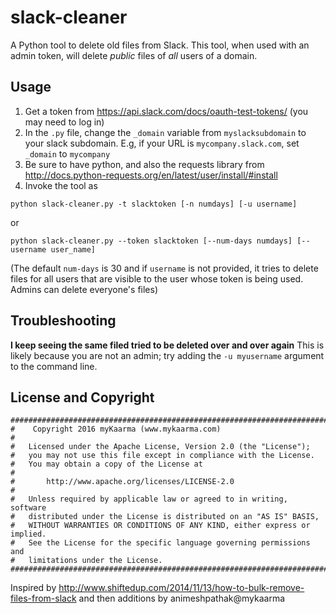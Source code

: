 # slack-cleaner
A Python tool to delete old files from Slack. This tool, when used with an admin token, will delete _public_ files of _all_ users of a domain.

## Usage
1. Get a token from https://api.slack.com/docs/oauth-test-tokens/ (you may need to log in)
2. In the `.py` file, change the `_domain` variable from `myslacksubdomain` to your slack subdomain. E.g, if your URL is `mycompany.slack.com`, set `_domain` to `mycompany`
3. Be sure to have python, and also the requests library from http://docs.python-requests.org/en/latest/user/install/#install
4. Invoke the tool as
```
python slack-cleaner.py -t slacktoken [-n numdays] [-u username]
``` 
or 
```
python slack-cleaner.py --token slacktoken [--num-days numdays] [--username user_name]
```
(The default `num-days` is 30 and if `username` is not provided, it tries to delete files for all users that are visible to the user whose token is being used. Admins can delete everyone's files)

## Troubleshooting
**I keep seeing the same filed tried to be deleted over and over again**
This is likely because you are not an admin; try adding the `-u myusername` argument to the command line.


## License and Copyright
```
##############################################################################################
#    Copyright 2016 myKaarma (www.mykaarma.com)
#
#   Licensed under the Apache License, Version 2.0 (the "License");
#   you may not use this file except in compliance with the License.
#   You may obtain a copy of the License at
#
#       http://www.apache.org/licenses/LICENSE-2.0
#
#   Unless required by applicable law or agreed to in writing, software
#   distributed under the License is distributed on an "AS IS" BASIS,
#   WITHOUT WARRANTIES OR CONDITIONS OF ANY KIND, either express or implied.
#   See the License for the specific language governing permissions and
#   limitations under the License.
##############################################################################################
```
Inspired by http://www.shiftedup.com/2014/11/13/how-to-bulk-remove-files-from-slack and then additions by animeshpathak@mykaarma

